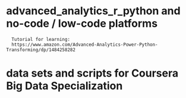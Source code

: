 # advanced_analytics_r_python and no-code / low-code platforms 

      Tutorial for learning:
      https://www.amazon.com/Advanced-Analytics-Power-Python-Transforming/dp/1484258282
      
      
  
# data sets and scripts for Coursera Big Data Specialization
